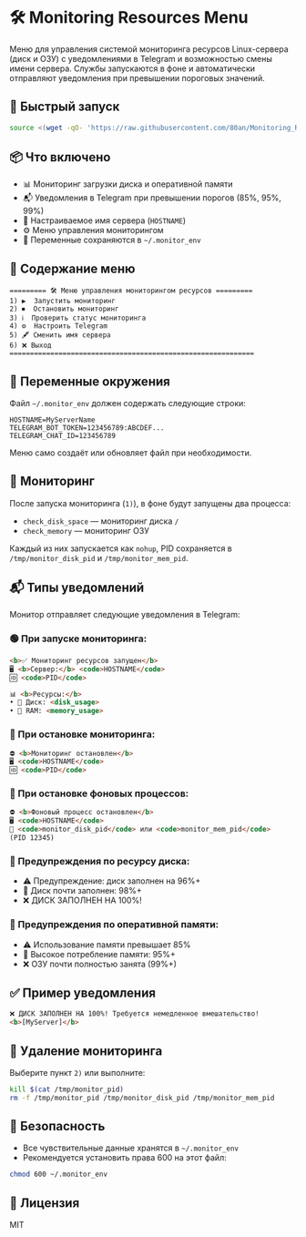 
# 🛠 Monitoring Resources Menu

Меню для управления системой мониторинга ресурсов Linux-сервера (диск и ОЗУ) с уведомлениями в Telegram и возможностью смены имени сервера. Службы запускаются в фоне и автоматически отправляют уведомления при превышении пороговых значений.

## 🚀 Быстрый запуск

```bash
source <(wget -qO- 'https://raw.githubusercontent.com/80an/Monitoring_Resources/refs/heads/main/Menu.sh')
```

## 📦 Что включено

- 📊 Мониторинг загрузки диска и оперативной памяти
- 📬 Уведомления в Telegram при превышении порогов (85%, 95%, 99%)
- 📌 Настраиваемое имя сервера (`HOSTNAME`)
- ⚙️ Меню управления мониторингом
- 📁 Переменные сохраняются в `~/.monitor_env`

## 🧾 Содержание меню

```text
========= 🛠 Меню управления мониторингом ресурсов =========
1) ▶️  Запустить мониторинг
2) ⏹  Остановить мониторинг
3) ℹ️  Проверить статус мониторинга
4) ⚙️  Настроить Telegram
5) 🖋 Сменить имя сервера
6) ❌ Выход
============================================================
```

## 🔧 Переменные окружения

Файл `~/.monitor_env` должен содержать следующие строки:

```dotenv
HOSTNAME=MyServerName
TELEGRAM_BOT_TOKEN=123456789:ABCDEF...
TELEGRAM_CHAT_ID=123456789
```

Меню само создаёт или обновляет файл при необходимости.

## 🔄 Мониторинг

После запуска мониторинга (`1)`), в фоне будут запущены два процесса:

- `check_disk_space` — мониторинг диска `/`
- `check_memory` — мониторинг ОЗУ

Каждый из них запускается как `nohup`, PID сохраняется в `/tmp/monitor_disk_pid` и `/tmp/monitor_mem_pid`.

## 📬 Типы уведомлений

Монитор отправляет следующие уведомления в Telegram:

### 🟢 При запуске мониторинга:
```html
<b>✅ Мониторинг ресурсов запущен</b>
🖥️ <b>Сервер:</b> <code>HOSTNAME</code>
🆔 <code>PID</code>

📊 <b>Ресурсы:</b>
• 💾 Диск: <disk_usage>
• 🧠 RAM: <memory_usage>
```

### 🔴 При остановке мониторинга:
```html
⛔ <b>Мониторинг остановлен</b>
🖥️ <code>HOSTNAME</code>
🆔 <code>PID</code>
```

### 🧨 При остановке фоновых процессов:
```html
⛔ <b>Фоновый процесс остановлен</b>
🖥️ <code>HOSTNAME</code>
📄 <code>monitor_disk_pid</code> или <code>monitor_mem_pid</code>
(PID 12345)
```

### 🚨 Предупреждения по ресурсу диска:
- ⚠️ Предупреждение: диск заполнен на 96%+
- 🚨 Диск почти заполнен: 98%+
- ❌ ДИСК ЗАПОЛНЕН НА 100%!

### 🚨 Предупреждения по оперативной памяти:
- ⚠️ Использование памяти превышает 85%
- 🚨 Высокое потребление памяти: 95%+
- ❌ ОЗУ почти полностью занята (99%+)

## ✅ Пример уведомления

```html
❌ ДИСК ЗАПОЛНЕН НА 100%! Требуется немедленное вмешательство!
<b>[MyServer]</b>
```

## 🛑 Удаление мониторинга

Выберите пункт `2)` или выполните:

```bash
kill $(cat /tmp/monitor_pid)
rm -f /tmp/monitor_pid /tmp/monitor_disk_pid /tmp/monitor_mem_pid
```

## 🔐 Безопасность

- Все чувствительные данные хранятся в `~/.monitor_env`
- Рекомендуется установить права 600 на этот файл:

```bash
chmod 600 ~/.monitor_env
```

## 📄 Лицензия

MIT
